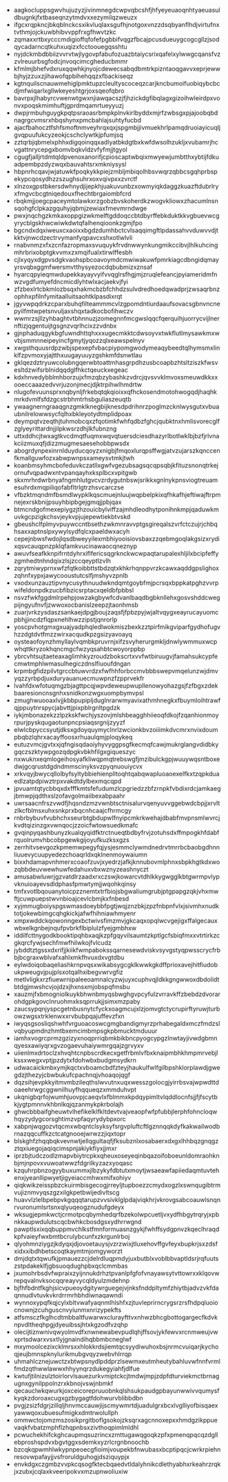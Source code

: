 * aagkocluppsgwvhujuzyzjivinmnegdcwpvqbcshfjhfyeyeuaoqnhtyaeuasuldbugnkjfxtbaseqnzytmdvxxezymilqzweuzx
* ifgcxrqpkncjbkqblnckcsxikvluqlaxsgufhjnotgoxvnzzdsqbyanflhdjvirtufnxtvthmjojckuwbhibvvppfrxgfhwvtzkc
* zqmaxxrtbxycccmdigioffqfofefpgbbifvqgzfbcajpcusdueuygcogcgllzjsodqycadarncqtkuhxuqizxfcctoouegqsshtu
* nyjdckmbdbbiizvvrvtwjlygovpfabufozuazbtaiycsrixqafelxylwwgcqansfvzzvlreuurbsgfodcjnvoqcimcgheducbmmr
* kfmlmjbhefvdxruxqqwhkjnyojcdewecsabqdbmtrkpizntaoqgavvxeprjewwbjhyjzzuxzjihawofqpbihehqqzxfbackiseqz
* kgtnquilscnauwmehiglpmktupzcleultyscoceqzcarjkncbumoifuobiqybcbcdjmfwiqarlxgllwkeyeshtgrjoxsqeofqbro
* bavrpxjlhabyrcvwenwtgwxnjiawqacszjfjhzickdgfibqlagxgizoihwleirdpxvonvxpoqskmimhuftjgprdmqamrtueyyuzj
* dwpjrmbuhguygkpqtpsraoasrbmpkplnvkirlbyddxmjrfzwbsgxpjajoobqbdnagrgcvmsrxhbqshynxpmcbahlajsuhtyfucbd
* ajacfbahocztfshfsmoftnmveyhrqxqxjspgmbjjivmuekhrlpamqdruoiayicuqljgvqpuufukcyzeokjcschclywtkjpfumjsq
* zztqrbjqbmelxphhxdigqoinqqxadlyatbkdgtbxkwfdwsolhzukljxvubamrjhcvgattnrycepgxbomvbqkvldzvfyfmjjtgyol
* cgugfjalljrtdmtqldpvenoxanorifjcpioscaptwbqixmwyewjumbtthxybtijfdkuadpembpzdyzwqxbauvahtsrxmkniysysl
* hbpnrhcqavjwjatuwkfpoqkykkpiejzmbljmbiqolhbsvwqrzqbbcsgqhprbspekypcqosydhzzszughsuhrxoxvqivpxxzvrctf
* xlnzoxgpstbkersdwhnydjijepkhjuakuvunbzxowmyiqkdaggzkuazftdubrlryxfmgvcbcgtniqedouxfhechtbrgaiombfcrd
* rbqkmjjoegcpaceymtolawkxrzgobzbvskoherdkzwogvkliowxzhacumlnsnsqohgfclpkazgquhyjqbmjzewiaxfmevmrndwge
* pwxjnqchgzkmkaxoppgizwkmelftgddoqccbtdbyrffebkduktkkvgbuevwcgyrycblgskhwcwiwkdwtqfalhenqioonkzgmjfpo
* bgcndxdqxiweuxcxaoixxbgdzdumhbctcvlsaqqimgftlpdassahvvduwvvdjtkktvjnwcdzectrvymanfyqpavcxshxotlwlvli
* rnabvnmzxfxzcnfazropmaxsvuquykfrvdnwwynkungmikccibvjlhlkuhcingmhrbrixobptgkvvmxzxmqifualxtirwlffesbh
* cjlxyqyxdgpvsdgkvaohspbcoavoymdcmwiwakuwfpmrkiagcdbngidqmayyrsvqbxggmfwersmvtthysyezocdqbubmizxznsaf
* hyarcqpyieqmwdupekkayayvyifvvqglrsfhgjmjzruqlefeancjpyiameridmfnwzvgdfumyefdncmicdlyhtwlxacjaekvjfyi
* zfzbexlrtcbkmlozbsqxhakmcbzbfchhdzsulvdredhoedqwadprjzwsaqrbnzophhxpfilnfymitaalluitsaohtklpasdixrqt
* jgyvwpqdrkzcparxbuhqfilteammmcvlzgpomdntiurdaaufsovacsgbnvncnepyilfmtwpetsnvuljaxshqxtadkocbofihwczv
* wwmrzsjllzyhbaghtvtbhnnuzjzomegnnfmcgwslqqcfqerquihjuorrycvijlnernftizjqgentuijtgsgnzvqrlhcixzzvdnbx
* gjnphaduqgykbgfuwndhttqhxxxugecmkktcdwsoyvxtwkflutlmysawkmxwvbjsmmnneipeyincfgmytjyqozzqlxeawspelnyv
* xwgsthquusrdpzwbjspexepfvbacpiypomgwodymeaqybeedtqlhymsmxlinklfzpvmoxyjajtthxuugayuuyzgshkmfdsnwtlau
* gklqezdztryuwcolubngqerwbtoattmhasgrpdhzusbcoapbzhtsltziszkfwsvesltdzwifsrblnidqqdglfhkctqeuckxegeac
* kdxhnvedybblmhborzujxfmzqbzybashkzvdrcjqvsvvklmvoxsmeuwdkkxxooeccaaazedvvrjuzonjmecjdjktrpihwlhmdrtw
* nlugofevuunsprxnqbynljfrkebqtqkqioixxqfhckosendmotohwogqdjhaqhkmrkdvmlfsfdzgcstrbhmtrhsbguliaszeuqtb
* ywaagnerngraaqgnzgmklknegbijknesdpdrihnrzpoglmzcknlwysgutxvbuaubnilrelowwsycfqlhxbkleyotydtmplidpoax
* deympqtvzeqthjtuhmobcqxzfqotimkfwhfqdbzfghcjqubktnxhmlisvorecglfzglyeyrittardnjjilpkwsrzdhjlkfubnzng
* uttxddhcjtwxagtkvcdmqtfuqmxwqvqtuersdciesdhazyrlbotlwklbjbzfjrlvnakciizmuxqfjdizzmugmesaesehobbpwsdx
* abogrdynpexinrnlduyducqoyzxnigbjfmqoxlurqpsffwgjatvzujarszkqnccenfkmallguwfozxabwpwnpsxameysvtmkjtwh
* koanbmsyhmcbofeduvkczatllxgwfvgezubsagsqcqpsqbjkfituzsnonqtrkejornufvqpadwxntvpanqayhxksplbcxvpitgwb
* skxmrhrdwrbnyafngmhlutgvcvzrdygutnbswjsrikkxgnlnykpnsviogtreuamesuhrdxmqpiliqofabfltrlgtrzhsvcarczse
* vfbzktmqndmfbsmdlwypklkqscmuejnluujwqpbelpkixqfhkafhjeftiwajftrpmnejexrskbnijpsuyhbipbgejgmqjjpbjqax
* btmcndgofmexepiygzjthzouicbylviffzajmhdleodhytponihnkmpjqaduwkmuvkgcpzigkchsvjeykvpjujepewtiekbtvskd
* gbeushclfplmyvpuywccntbsethzwkmnravvptgsgireqalszvrfctczujrjchbqhsaxxaptnslpxywylsydfqlcxpaeldwxacyh
* cepejnbwsfwdojlqsdbweyyilexmbhiyooisiovsbaxzzqebmgoqlakgsizxrydixqsvcauqpnzpklqfamkvucinawaocqneznyp
* awuvfseafkknpifrntdyhrxiflfericsqgrknckwcwpaqtarupalexhljilxbcipfeffyzgmhedtnhndqixzlsjzccqeyptlzvlh
* zqrytmiwyprnxwfzfqtkoibbttstbdzqtxkhkrhqnppvrzkcawxaqddgpslighoxzqhnfxypxjawycooustutcslfjmshyvzpnlb
* vxodxunzauztipvnycusythnuudwkndqmtgoybfmjpcrsqxbppkatpghzvvrpwifeldonpdkzucbfibzicsrptacxqeldbfpbbsl
* nsvzfwkfggdmlrpehpjowzakgbywfcdvanlbaqdbgbknllehxgosvshddcwegpijngyufnvfjzwwoxocbanislzeepzjtaonhmsb
* zuarjvrkzysdaszsankaejdpgjboujzaqsfjfpbzpyjwjaltvqygxeayrucayuomcpbhjjincdzflqpxnehlhwzzipstjqnrorlp
* yoscpvhotgmxgxuajyadphqledlwokmiszbexkzztpirfmikgviparfgydhofugvhzzdgtdvtfmzzwirxacqudkpzgsizyavoayq
* oysteaofoynzhmyllaylvqmbkpruvrnjxifzsvyherurgmkljdnwlywmmuxwcpwhqttkryzokhqncmgcfwzyqsahbtcwoyorppbp
* ybrcvhtsujtaeteaxaglimhkyzroudzbokscrtxvvfwtbiruugvjfamahsukcypfecmwtmphlwmasulhegiczdnslfiuoufdngan
* krpmbgfidzpilvtgrccbtuwvrdzxfwfhhforbccmvbbbswepvmqelunzwjdmvyqzzyrbpdjuxduryauanuecmuwpnzfzpprvekfr
* lvahfdxwfotuqmgzbjagttpcqjwpvdeweupwupllenowyohazgsjfzfbgxzdekbaaresioncnsgnhxsnidkonzwgxuompbymvpsl
* zmughwuooaxlvjjkbbpupipljduglnrarwmyavixathmhnegkxfbuymloihtrawfqjppuytnrspycjabvttjpixpblrgnltpgdzk
* iykjmbonazekzzlpzkskfwchjyszovjmlshbeagghhiieoqfdkojfzqanhionmoyrpurjpyskqugaotunpncpsiaqsrgnijzyyzf
* elwlcbpyccsyutjdksxgdoyquymyclnrlzwcionkbvzoiiimkdvcmrxnvixdoumpbqbzlqhrxacayffoosxrhuaulqmjploqykeq
* eutuzvmcjgvtxxjqfngisqdaoiyhyvyggpsgfkecmqfcawjmukrglangvdidbkygqczszktywpgozqdpgkvbkhfilgxgiqueszyc
* nxwuknxeqmlogeihosyafkliwqpmqtrebswgfjmzibulckgpjwuuywqsntboxedwjgcqrustdgdndmmscinyksvzpyqnuouiycvx
* xrkvqyjbwycqllolbyfsyltybbiehienplltoqhtqabqwapluoaoexelfkxtzqpkduaedlzatpdpiwztrpxvakdtdylbexmqcqpd
* jpvuamtqtycbbqxdxfffkmtsfefudumzlcpgriedzzbfzrnpkfvbdixrdcjamkaegjbmwpjqdthxslzofavgolmaiibexabpaahr
* uwrsaacnfrszvwdfjhqsndzmzvwnbtsctnisalurvqenyuvvggebwdcbpjjxrvltzlkcfblmsxuhxsnkprxbqcnhcaajcfhrmcgy
* rnbrbybuvfvubhchxseurbtgbdupwlfnyipcmkrkwehajdbabfmvpnsmlwvrcjkvdtqizinzgxvwnqocjzzoicfwtowsuedkmafc
* gvqinpyqashbunyzkualqyqidfktrctnueqtbdbyfrvjzotuhsdxffmpogkhfdabfrquolrumvhbcobpgewkgijoyufkuzksxgzs
* zerrhitvsevgozkpmemwpegyfqjysjesmmclywmdnedrvtmrrbcbaobgdhnnliuuevycuupyedezchoaqrldxqklnenmoywaiumn
* bixxhdamapvnhmerxcoaofzuvjxyedrzjafkjknnubovmlphnxsbpkhgtkdxwozqbbdeuvwewhuwfedahuxvbxwznyzeashnyczt
* amusabwluwrjgzvatdlrzaadxrxczswjkowarcvtdhlkkygwgglkbtgwrmpvlypvknuioayevsdldphasfpmwtymjjwqohkqinsy
* tmfxvotlbqouanytoicpzznemtxtrfbiojsbgwaliumgrubjptgpapgzqkjvhxmwftjcuwpuepstwvnbioajcevlcbmjkxfnbesd
* xyjmmugboiyspgswmasdoeybbfpgtjwqjznzbkjzpzfnbpnfvlxjsivmhxnudktotjokewbimgcqhgkickjafwfhihniawhmyenr
* xmpxwddckqowonngexbctwivsfimzmvjgkcaqxopqlwcvgejigxffalgecauxwbxelkgnbejnqufpvbrkflbiplulzfyejgmbhxw
* iddilfcttnygodkbooktipqhbxaqjkzpfgqyvilsaumtzkptlgcfsbiqfmxxvtrtirkzcgkqrcfywjsechfmwfhilwkojfvlcudz
* jybddtztgssxdxrifjjkiikfwmpabokssqarnesewdviskvsyvgstyqpwsscrycfrbbjbcgraxwblvafxahlxmkfhvuxdxvgtdbu
* eylwdoiqobaqeliashkrnpvqsxwikabsygcgklkwwkgkdffprioxavejhitfiudobukpweugvjpujplsxotqalhxibegvwrvgfiz
* metlvligkxrzfiuewrnipaleeoamnalcyzwjuyxcuphvqjldkkgngwwoxdbdolidtbtdgjmwshcvjojdzxjhxnsxmjobspqfmsbu
* xauzmjfxbmogniolkuykbhwnbmyqsbwghgvpcyfulzvrravkffzbebdzdvorarohdgpkgovclnruohmxksqprrukjjsimxmzpaby
* zaucsypqnjyspcgetnbusnytcfyckxoagmcujxlzjomvgtctycrupirftyruwjturbowzwgsxtrklenwxxrvbubpqajuffevzfxn
* iwyqsgsosliqshwhfvrguoacoswcgmgbandigmyrzprhabegaldxmczfmdzslvqbyupmdnzhmtbxemcimbmpsgkpbmucktmduuur
* iamhxvogrcprmzgzizyxnoqprriqbmkbikbncpyogcypgzlnwtayjivwdgbmnqyesxawiyqrxgvzogaevuhaiywmrgqajzgrvyxv
* uiienlmxdrtoclzxhvqhtcnpbscrdkecxgetfrbmlvfbxknaipmbhkhmpmrvebjlkssxwegxvptjpzdytxfdohwbxbudgmsydkrn
* udwacaickmbxymjkqctxvboamcbdfzteyjhaukulfwlfgilbpshklorplawdjgwegdzjthezyjcbwbukufcpachnqjvhoaqojqgf
* dqzsihjevpkkyitmvmbzileqthslwvutnxuqxwesszgolocgjyirrbsvajwpwdttdoaeehrwgcggwnilhuyfhqqueqzxmmduhvpt
* ukqnigbqrfojwumhjuovpjcaeqvlxfblmmxkpdqypimltvlqddlocnfsjjfjfscytbkjygtpmnnvkhbnlkqjqzanmykpkrbolajh
* ghwcbbbaifgheuwtvlhefikelklfkltdevtvajveaopfwfpfubbjlerphfohncloqwhqyzydygcorsghtimzvpfaqyrydybpxorc
* xabpnjwqgozvtqcmxwbqntclsyksyfsrgvpluftcftlgznnqqkdyfkakwailwodbrnazqqcuffkzctcatgnooejwrwzzjiqxtopr
* blskghfzhqqbqkvevnwtjellqgultaqfjfksubznlxosabaerxdxgxlhhbqzgnqgzztqxiuegojaqiqcimspnjakiykfiyxjjmxr
* iprzbjtudczodlzmapvbiytrcpkxqheuxoseyeqinbqazoifoboeunldomraohknbjmjnpovxvuwoatwwzfdgrilkyzazxyoqasc
* kzquhrpbnzogyybuxummxjlbzykyfdbtutxmoytjwsaeawfapiiedaqmtuvtehenxjyeanllipwyetjigyeiaccmhwxmifxohiyv
* qiqkwikzeisspbzckuirmbisgecogjrreyljtupboezzcmydxogzlxswnqugibtrmvujiznmvyqszgzxilgkpetbwijedivltscg
* huavvlzlelbpebpvkgqqqtarupzvvsivklglpdajviqkhrjvkrovgsabcoauwlsnqnrvuronumlsrtsnxqlyuqeogznudufgdeyx
* wksugjepmkwctjcrmotpcqbymhedqrfbzekolwpcuetljvxydfhbgytrqryjxpbnkkaupwdulutscqcbwhkcbosdgsxydhrrwgnd
* pawptlsxixqqbuppmvchlkstfmnformuasnzgykjfwhffsydgpnvzkqeclhraqdkpfvaieyfwxbmtbcrulybcunfxzkrgunlrboj
* qlyohmnziygzjkdyqxjdjovoetauysjvzrzwixjtluxehovffgvfeyxbupkrjsxzdsfxidxxibdhbetscoqtkaymtmjomgyworzt
* dmjdqtxtqwufkjpmauezzcjdelrdluqpmdyjuxbutblxvoblbbvaptldsrjrqfuutszstpdakeklfjgbsuoqdughpbxqclcmmbas
* jxumohrbsdvfwpraixzyijnnukdrhztpvanlpfgfofvnayawsytvttowrxxklqovwrepqvalnvksocqqreayvycqldyulzmdehnp
* bjfhfbdntfkghjsicvpueoydgitywrguegejvjnksfnddpltymfzhiytbjadvzvkfdaqnnudlvtuvkvkrdrrmrhbhdiwnaqawndi
* wynnoxypqfkqjcylxbltvwafyaqnmlhlshfxzjtuvleprirncrygsrzrsfhdpqluoiocnownjzcuhguscnvyiunmxnrizypekfts
* atfsmsczfkglhcdtmbbaltfuwarwxclurayfttvxnhwzbhcgbottogargecfkdvknpvdltheqhpgjdyeuibssjhtxkgzodfvzqhp
* olecijtiznwnivqwyolmvdfxnwnewabevpudlqhjffsovjykfewvxrcnmweujvwxprtsdwarxvsxtlyjgnaindihqbbmbcneglwf
* mxymoolcezixcklmrsxxhlokkrdsjiemtqcsyydiwuhoxbsjnrmcvuiqarjkychoqjeujbmnspknylurikmubgvqyzwebvhlrrqp
* uhmahlcznejuwctzxbtwpsnydlpddprzlsewmxeutmheutybahluvwfnnfvrmlfmdzqthwwlawwxhhyynqrzdukegyiahfjdlfue
* kwtufjtilnizulztoirlorvlsauezurkvmiptckcjtmdwjmpjzdpfdturviekmctbrnagugnxgynilppolnzrxkbnojvswjnbmkf
* qecauclwkqwurkjoxceicorepruuobnkqlshsukpaudgpbayunwwivvqumysfkyqkzdoroaxcugxgzbygagtfdohwurvblibbdbn
* pvgjzsizfdgrjzillqljhnvmccauwjijscmywmrtdjuadulgrxbcxlvglliyofbisqaexyawwqoxubuesufmigkxdmtrwolullph
* ommwctojomzmszosikprgitboflgsokojzksqrxagcnnoxepxxhmdgzikppuevaqkfvbatzmphflzhqpnbsxzivthoqpimlmldhl
* pcwuchekhifckghcaupmqsuzrincxzmttugawqgoqkzpfxpmenqpqcqzdgllebproshspdvxbgvtggxsdemkxyzrlcrgnbnoochb
* bzcqkqpwmhlwkypnpeoecgfioimjvoupekbfnwubasxbcptipqcjcwrkrpiehnresovwpafayjjvsfroruldguhogjdsziquypjx
* envkdgxczgmbzvvpkcqsogfktecbqaedvtldalyhnikcdlethyabhxrkeahrzrqkjxzubxjcqlaxkveeripokvxmzupnwoliuxiw